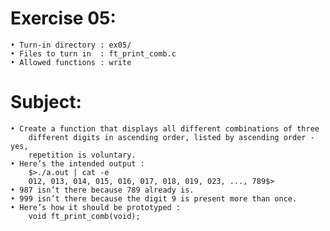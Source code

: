 # Exercise 05:
	• Turn-in directory : ex05/
	• Files to turn in  : ft_print_comb.c
	• Allowed functions : write
# Subject:
	• Create a function that displays all different combinations of three
		different digits in ascending order, listed by ascending order - yes,
		repetition is voluntary.
	• Here’s the intended output :
		$>./a.out | cat -e
		012, 013, 014, 015, 016, 017, 018, 019, 023, ..., 789$>
	• 987 isn’t there because 789 already is.
	• 999 isn’t there because the digit 9 is present more than once.
	• Here’s how it should be prototyped :
		void ft_print_comb(void);
